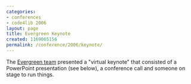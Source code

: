 ```yaml
---
categories:
- conferences
- code4lib 2006
layout: page
title: Evergreen Keynote
created: 1169065156
permalink: /conference/2006/keynote/
---
```

The <a href="http://open-ils.org/">Evergreen team</a> presented a "virtual keynote" that consisted of a PowerPoint presentation (see below), a conference call and someone on stage to run things.
